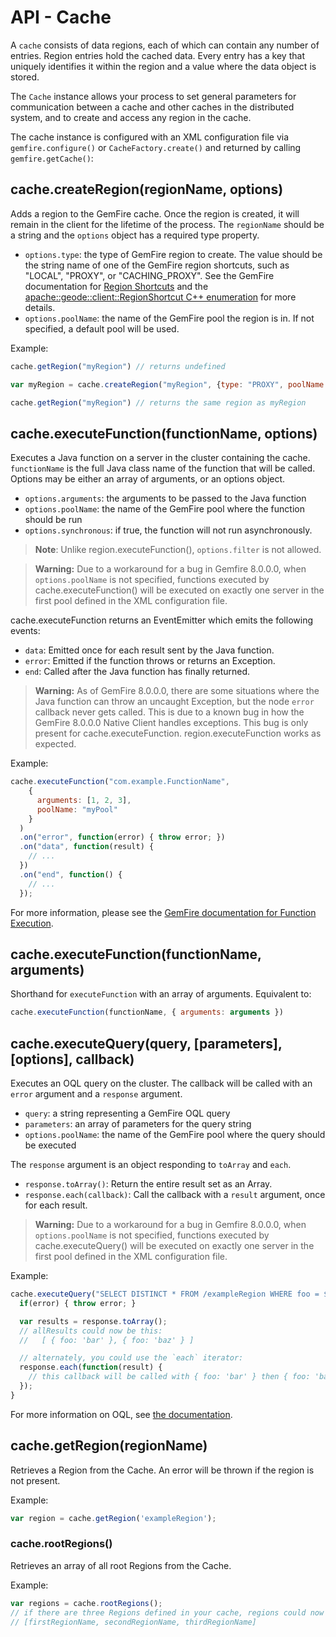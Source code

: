 # API - Cache

A `cache` consists of data regions, each of which can contain any number of entries. Region entries hold the cached data. Every entry has a key that uniquely identifies it within the region and a value where the data object is stored.

The `Cache` instance allows your process to set general parameters for communication between a cache and other caches in the distributed system, and to create and access any region in the cache.

The cache instance is configured with an XML configuration file via `gemfire.configure()`  or `CacheFactory.create()` and returned by calling `gemfire.getCache()`:

## cache.createRegion(regionName, options)

Adds a region to the GemFire cache. Once the region is created, it will remain in the client for the lifetime of the process. The `regionName` should be a string and the `options` object has a required type property.

 * `options.type`: the type of GemFire region to create. The value should be the string name of one of the GemFire region shortcuts, such as "LOCAL", "PROXY", or "CACHING_PROXY". See the GemFire documentation for [Region Shortcuts](http://gemfire.docs.pivotal.io/latest/userguide/gemfire_nativeclient/client-cache/region-shortcuts.html) and the [apache::geode::client::RegionShortcut C++ enumeration](http://gemfire.docs.pivotal.io/latest/cpp_api/cppdocs/namespacegemfire.html#596bc5edab9d1e7c232e53286b338183) for more details.
 * `options.poolName`: the name of the GemFire pool the region is in. If not specified, a default pool will be used.


Example:

```javascript
cache.getRegion("myRegion") // returns undefined

var myRegion = cache.createRegion("myRegion", {type: "PROXY", poolName: "myPool"});

cache.getRegion("myRegion") // returns the same region as myRegion
```

## cache.executeFunction(functionName, options)

Executes a Java function on a server in the cluster containing the cache. `functionName` is the full Java class name of the function that will be called. Options may be either an array of arguments, or an options object.

 * `options.arguments`: the arguments to be passed to the Java function
 * `options.poolName`: the name of the GemFire pool where the function should be run
 * `options.synchronous`: if true, the function will not run asynchronously.

> **Note**: Unlike region.executeFunction(), `options.filter` is not allowed.

> **Warning:** Due to a workaround for a bug in Gemfire 8.0.0.0, when `options.poolName` is not specified, functions executed by cache.executeFunction() will be executed on exactly one server in the first pool defined in the XML configuration file.

cache.executeFunction returns an EventEmitter which emits the following events:

 * `data`: Emitted once for each result sent by the Java function.
 * `error`: Emitted if the function throws or returns an Exception.
 * `end`: Called after the Java function has finally returned.

> **Warning:** As of GemFire 8.0.0.0, there are some situations where the Java function can throw an uncaught Exception, but the node `error` callback never gets called. This is due to a known bug in how the GemFire 8.0.0.0 Native Client handles exceptions. This bug is only present for cache.executeFunction. region.executeFunction works as expected.

Example:

```javascript
cache.executeFunction("com.example.FunctionName",
    {
      arguments: [1, 2, 3],
      poolName: "myPool"
    }
  )
  .on("error", function(error) { throw error; })
  .on("data", function(result) {
    // ...
  })
  .on("end", function() {
    // ...
  });
```

For more information, please see the [GemFire documentation for Function Execution](http://gemfire.docs.pivotal.io/latest/userguide/developing/function_exec/chapter_overview.html).

## cache.executeFunction(functionName, arguments)

Shorthand for `executeFunction` with an array of arguments. Equivalent to:

```javascript
cache.executeFunction(functionName, { arguments: arguments })
```

## cache.executeQuery(query, [parameters], [options], callback)

Executes an OQL query on the cluster. The callback will be called with an `error` argument and a `response` argument.

 * `query`: a string representing a GemFire OQL query
 * `parameters`: an array of parameters for the query string
 * `options.poolName`: the name of the GemFire pool where the query should be executed

The `response` argument is an object responding to `toArray` and `each`.

 * `response.toArray()`: Return the entire result set as an Array.
 * `response.each(callback)`: Call the callback with a `result` argument, once for each result.

> **Warning:** Due to a workaround for a bug in Gemfire 8.0.0.0, when `options.poolName` is not specified, functions executed by cache.executeQuery() will be executed on exactly one server in the first pool defined in the XML configuration file.

Example:

```javascript
cache.executeQuery("SELECT DISTINCT * FROM /exampleRegion WHERE foo = $1 OR foo = $2", ['bar', 'baz'], {poolName: "myPool"}, function(error, response) {
  if(error) { throw error; }

  var results = response.toArray();
  // allResults could now be this:
  //   [ { foo: 'bar' }, { foo: 'baz' } ]

  // alternately, you could use the `each` iterator:
  response.each(function(result) {
  	// this callback will be called with { foo: 'bar' } then { foo: 'baz' }
  });
}
```

For more information on OQL, see [the documentation](http://gemfire.docs.pivotal.io/latest/userguide/developing/querying_basics/chapter_overview.html).

## cache.getRegion(regionName)

Retrieves a Region from the Cache. An error will be thrown if the region is not present.

Example:

```javascript
var region = cache.getRegion('exampleRegion');
```

### cache.rootRegions()

Retrieves an array of all root Regions from the Cache.

Example:

```javascript
var regions = cache.rootRegions();
// if there are three Regions defined in your cache, regions could now be:
// [firstRegionName, secondRegionName, thirdRegionName]
```
